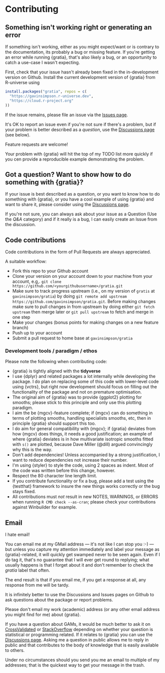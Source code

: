 # Contributing

## Something isn't working right or generating an error

If something isn't working, either as you might expect/want or is contrary to the documentation, its probably a bug or missing feature. If you're getting an error while running {gratia}, that's also likely a bug, or an opportunity to catch a use-case I wasn't expecting.

First, check that your issue hasn't already been fixed in the in-development version on Github. Install the current development version of {gratia} from R-universe using
```r
install.packages("gratia", repos = c(
  "https://gavinsimpson.r-universe.dev",
  "https://cloud.r-project.org"
))
```

If the issue remains, please file an issue via the [Issues page](https://github.com/gavinsimpson/gratia/issues).

It's OK to report an issue even if you're not sure if there's a problem, but if your problem is better described as a *question*, use the [Discussions page](https://github.com/gavinsimpson/gratia/discussions) (see below).

Feature requests are welcome!

Your problem with {gratia} will hit the top of my TODO list more quickly if you cen provide a reproducible example demonstrating the problem.

## Got a question? Want to show how to do something with {gratia}?

If your issue is best described as a question, or you want to know how to do something with {gratia}, or you have a cool example of using {gratia} and want to share it, please consider using the [Discussions page](https://github.com/gavinsimpson/gratia/discussions).

If you're not sure, you can always ask about your issue as a Question (Use the *Q&A* category) and if it really is a bug, I can easily create an Issue from the discussion.

## Code contributions

Code contributions in the form of Pull Requests are always appreciated.

A suitable workflow:

* Fork this repo to your Github account
* Clone your version on your account down to your machine from your account, e.g,. `git clone https://github.com/<yourgithubusername>/gratia.git`
* Make sure to track progress upstream (i.e., on my version of `gratis` at `gavinsimpson/gratia`) by doing `git remote add upstream https://github.com/gavinsimpson/gratia.git`. Before making changes make sure to pull changes in from upstream by doing either `git fetch upstream` then merge later or `git pull upstream` to fetch and merge in one step
* Make your changes (bonus points for making changes on a new feature branch)
* Push up to your account
* Submit a pull request to home base at `gavinsimpson/gratia`

### Development tools / paradigm / ethos

Please note the following when contributing code:

* {gratia} is tightly aligned with the **tidyverse**
* I use {dplyr} and related packages a lot internally while developing the package. I do plan on replacing some of this code with lower-level code using {vctrs}, but right now development should focus on filling out the functionality of the package and not on premature optimisation.
* The original aim of {gratia} was to provide {ggplot2} plotting for smooths; please stick to this principle and only use this plotting paradigm.
* I aim the be {mgcv}-feature complete; if {mgcv} can do something in terms of plotting smooths, handling specialists smooths, etc, then in principle {gratia} should support this too.
* I do aim for general compatibility with {mgcv}; if {gratia} deviates from how {mgcv} does things, it needs a good justification; an example of where {gratia} deviates is in how multivariate isotropic smooths fitted with `s()` are plotted, because Dave Miller (@dill) argued convincingly why this is the way.
* Don't add dependencies! Unless accompanied by a strong justification, I want to reduce dependencies not increase their number.
* I'm using {styler} to style the code, using 2 spaces as indent. Most of the code was written before this change, however.
* Respect the 80 character line length limit.
* If you contribute functionality or fix a bug, please add a test using the {testthat} framework to insure the new things works correctly or the bug stays fixed.
* All contributions must *not* result in new NOTES, WARNINGS, or ERRORS when running `R CMD check --as-cran`; please check your contributions against Winbuilder for example.

## Email

I hate email!

You can email me at my GMail address &mdash; it's not like I can stop you :-) &mdash; but unless you capture my attention immediately and label your message as {gratia}-related, it will quickly get swamped never to be seen again. Even if I do tag it, that's no guarantee that I will ever get round to replying; what usually happens is that I forget about it and don't remember to check the *gratia* label that often.

The end result is that if you email me, if you get a response at all, any response from me will be tardy.

It is infinitely better to use the Discussions and Issues pages on Github to ask questions about the package or report problems.

Please don't email my work (academic) address (or any other email address you might find for me) about {gratia}.

If you have a question about GAMs, it would be much better to ask it on [CrossValidated]() or [StackOverflow]() depending on whether your question is statistical or programming related. If it relates to {gratia} you can use the [Discussions page](). Asking me a question in public allows me to reply in public and that contributes to the body of knowledge that is easily available to others.

Under no circumstances should you send you me an email to multiple of my addresses; that is the quickest way to get your message in the trash.